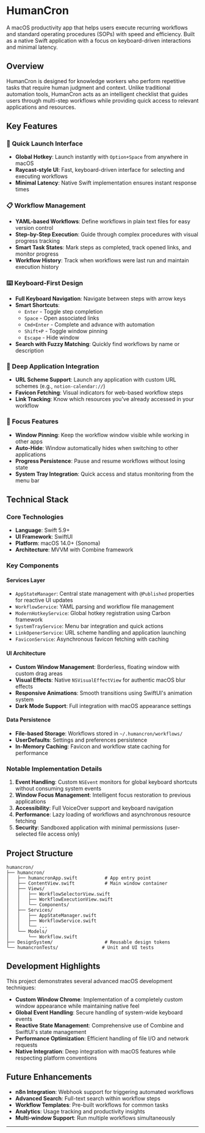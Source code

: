 # HumanCron

A macOS productivity app that helps users execute recurring workflows and standard operating procedures (SOPs) with speed and efficiency. Built as a native Swift application with a focus on keyboard-driven interactions and minimal latency.

## Overview

HumanCron is designed for knowledge workers who perform repetitive tasks that require human judgment and context. Unlike traditional automation tools, HumanCron acts as an intelligent checklist that guides users through multi-step workflows while providing quick access to relevant applications and resources.

## Key Features

### 🚀 Quick Launch Interface
- **Global Hotkey**: Launch instantly with `Option+Space` from anywhere in macOS
- **Raycast-style UI**: Fast, keyboard-driven interface for selecting and executing workflows
- **Minimal Latency**: Native Swift implementation ensures instant response times

### 📋 Workflow Management
- **YAML-based Workflows**: Define workflows in plain text files for easy version control
- **Step-by-Step Execution**: Guide through complex procedures with visual progress tracking
- **Smart Task States**: Mark steps as completed, track opened links, and monitor progress
- **Workflow History**: Track when workflows were last run and maintain execution history

### ⌨️ Keyboard-First Design
- **Full Keyboard Navigation**: Navigate between steps with arrow keys
- **Smart Shortcuts**: 
  - `Enter` - Toggle step completion
  - `Space` - Open associated links
  - `Cmd+Enter` - Complete and advance with automation
  - `Shift+P` - Toggle window pinning
  - `Escape` - Hide window
- **Search with Fuzzy Matching**: Quickly find workflows by name or description

### 🔗 Deep Application Integration
- **URL Scheme Support**: Launch any application with custom URL schemes (e.g., `notion-calendar://`)
- **Favicon Fetching**: Visual indicators for web-based workflow steps
- **Link Tracking**: Know which resources you've already accessed in your workflow

### 🎯 Focus Features
- **Window Pinning**: Keep the workflow window visible while working in other apps
- **Auto-Hide**: Window automatically hides when switching to other applications
- **Progress Persistence**: Pause and resume workflows without losing state
- **System Tray Integration**: Quick access and status monitoring from the menu bar

## Technical Stack

### Core Technologies
- **Language**: Swift 5.9+
- **UI Framework**: SwiftUI
- **Platform**: macOS 14.0+ (Sonoma)
- **Architecture**: MVVM with Combine framework

### Key Components

#### Services Layer
- `AppStateManager`: Central state management with `@Published` properties for reactive UI updates
- `WorkflowService`: YAML parsing and workflow file management
- `ModernHotkeyService`: Global hotkey registration using Carbon framework
- `SystemTrayService`: Menu bar integration and quick actions
- `LinkOpenerService`: URL scheme handling and application launching
- `FaviconService`: Asynchronous favicon fetching with caching

#### UI Architecture
- **Custom Window Management**: Borderless, floating window with custom drag areas
- **Visual Effects**: Native `NSVisualEffectView` for authentic macOS blur effects
- **Responsive Animations**: Smooth transitions using SwiftUI's animation system
- **Dark Mode Support**: Full integration with macOS appearance settings

#### Data Persistence
- **File-based Storage**: Workflows stored in `~/.humancron/workflows/`
- **UserDefaults**: Settings and preferences persistence
- **In-Memory Caching**: Favicon and workflow state caching for performance

### Notable Implementation Details

1. **Event Handling**: Custom `NSEvent` monitors for global keyboard shortcuts without consuming system events
2. **Window Focus Management**: Intelligent focus restoration to previous applications
3. **Accessibility**: Full VoiceOver support and keyboard navigation
4. **Performance**: Lazy loading of workflows and asynchronous resource fetching
5. **Security**: Sandboxed application with minimal permissions (user-selected file access only)

## Project Structure

```
humancron/
├── humancron/
│   ├── humancronApp.swift          # App entry point
│   ├── ContentView.swift           # Main window container
│   ├── Views/
│   │   ├── WorkflowSelectorView.swift
│   │   ├── WorkflowExecutionView.swift
│   │   └── Components/
│   ├── Services/
│   │   ├── AppStateManager.swift
│   │   ├── WorkflowService.swift
│   │   └── ...
│   └── Models/
│       └── Workflow.swift
├── DesignSystem/                   # Reusable design tokens
└── humancronTests/                # Unit and UI tests
```

## Development Highlights

This project demonstrates several advanced macOS development techniques:

- **Custom Window Chrome**: Implementation of a completely custom window appearance while maintaining native feel
- **Global Event Handling**: Secure handling of system-wide keyboard events
- **Reactive State Management**: Comprehensive use of Combine and SwiftUI's state management
- **Performance Optimization**: Efficient handling of file I/O and network requests
- **Native Integration**: Deep integration with macOS features while respecting platform conventions

## Future Enhancements

- **n8n Integration**: Webhook support for triggering automated workflows
- **Advanced Search**: Full-text search within workflow steps
- **Workflow Templates**: Pre-built workflows for common tasks
- **Analytics**: Usage tracking and productivity insights
- **Multi-window Support**: Run multiple workflows simultaneously

---

